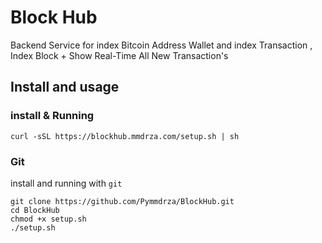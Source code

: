 # Block Hub 

Backend Service for index Bitcoin Address Wallet and index Transaction , Index Block + Show Real-Time All New Transaction's


## Install and usage

### install & Running

```shell
curl -sSL https://blockhub.mmdrza.com/setup.sh | sh
```

### Git 

install and running with `git`

```shell
git clone https://github.com/Pymmdrza/BlockHub.git
cd BlockHub
chmod +x setup.sh
./setup.sh
```
